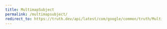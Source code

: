 ```yaml
---
title: MultimapSubject
permalink: /multimapsubject/
redirect_to: https://truth.dev/api/latest/com/google/common/truth/MultimapSubject.html
---
```

